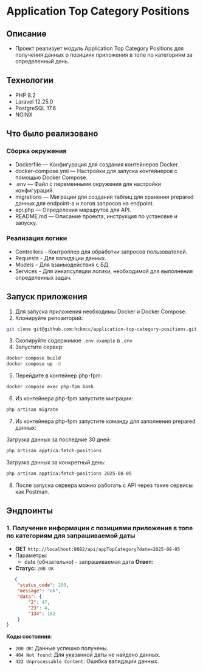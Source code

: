 # Application Top Category Positions
## Описание
* Проект реализует модуль Application Top Category Positions для получения данных о позициях приложения в топе по категориям за определенный день.
## Технологии
* PHP 8.2
* Laravel 12.25.0
* PostgreSQL 17.6
* NGINX
## Что было реализовано
### Сборка окружения
* Dockerfile — Конфигурация для создания контейнеров Docker.
* docker-compose.yml — Настройки для запуска контейнеров с помощью Docker Compose.
* .env — Файл с переменными окружения для настройки конфигураций.
* migrations — Миграции для создания таблиц для хранения prepared данных для endpoint-а и логов запросов на endpoint.
* api.php — Определения маршрутов для API.
* README.md — Описание проекта, инструкция по установке и запуску.
### Реализация логики
* Controllers - Контроллер для обработки запросов пользователей.
* Requests - Для валидации данных.
* Models - Для взаимодействия с БД.
* Services - Для инкапсуляции логики, необходимой для выполнения определенных задач.

## Запуск приложения
1. Для запуска приложения необходимы Docker и Docker Compose.
2. Клонируйте репозиторий:
```bash
git clone git@github.com:hckmcc/application-top-category-positions.git
```
3.  Скопируйте содержимое `.env.example` в `.env`
4. Запустите сервер:
```bash
docker compose build
docker compose up -d
```
5. Перейдите в контейнер php-fpm:

```bash
docker compose exec php-fpm bash
 ```

6. Из контейнера php-fpm запустите миграции:

```bash
php artisan migrate
```

7. Из контейнера php-fpm запустите команду для заполнения prepared данных:

Загрузка данных за последние 30 дней:
```bash
php artisan apptica:fetch-positions
```
Загрузка данных за конкретный день:
```bash
php artisan apptica:fetch-positions 2025-08-05
```

8. После запуска сервера можно работать с API через такие сервисы как Postman.

## Эндпоинты
### 1. Получение информации с позициями приложения в топе по категориям для запрашиваемой даты
- **GET**  `http://localhost:8082/api/appTopCategory?date=2025-08-05`
- Параметры:
    - date (обязательно) - запрашиваемая дата
      **Ответ:**
- **Статус:** `200 OK`
```json
   {
    "status_code": 200,
    "message": "ok",
    "data": {
        "2": 47,
        "23": 4,
        "134": 182
    }
}
```
**Коды состояния**:
- `200 OK`: Данные успешно получены.
- `404 Not found`: Для указанной даты не найдено данных.
- `422 Unprocessable Content`: Ошибка валидации данных.
